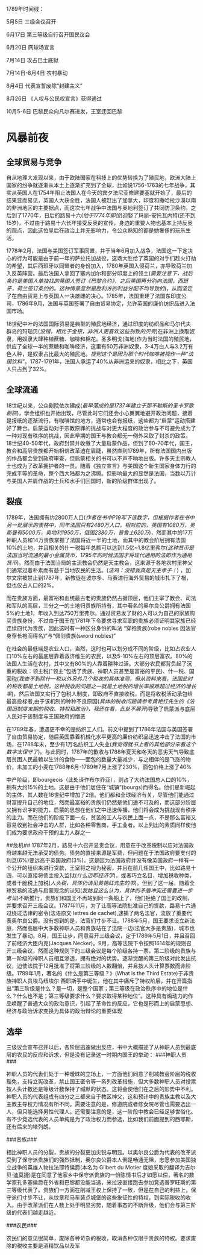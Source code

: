 1789年时间线：

5月5日  三级会议召开  

6月17日 第三等级自行召开国民议会

6月20日 网球场宣言

7月14日 攻占巴士底狱

7月14日-8月4日 农村暴动

8月4日  代表宣誓废除“封建主义”

8月26日 《人权与公民权宣言》获得通过

10月5-6日 巴黎民众向凡尔赛进发，王室迂回巴黎

# 风暴前夜   
   
## 全球贸易与竞争 ##
自从地理大发现以来，由于欧陆国家在科技上的优势转换为了殖民地，欧洲大陆上国家的纷争就逐渐从本土上逐渐扩充到了全球，比如说1756-1763的七年战争，其实从英国人在1754年阻止法国人在今天的宾夕法尼亚修建要塞就开始了，最后的结果显而易见，英国人大获全胜，法国人被赶出了加拿大，印度和撒哈拉沙漠以南的非洲地区的主要据点，而这次七年战争中法国与奥地利签订了共同防卫条约，之后到了1770年，日后的路易十六(*他于1774年即位*)迎娶了玛丽-安托瓦内特(还不到15岁)，不过由于路易十六长年接受反奥的宣传，身边的重要人物也基本上持反奥的观点，因此这位皇后在政治上并无影响力，令公众熟知的都是她奢侈的玩乐生活。

1778年2月，法国与美国签订军事同盟，并于当年6月加入战争，法国这一下定决心的行为可能是由于前一年的萨拉托加战役，这场大胜给了英国的对手们趁火打劫的希望，其后西班牙以同盟者的身份加入，1780年英国入侵荷兰，亦导致荷兰加入反英阵营。最后法国人拿回了塞内加尔和部分印度上的领土(*需要注意下，战后条约是美国人单独找的英国人签订《巴黎合约》，之后英国再分别向法国，西班牙，荷兰签订条约的。这种情景显然是胜利方的利益分配不均导致的*)，从而坚定了在自由贸易上与英国人一决雄雌的决心。1785年，法国重建了法国东印度公司，1786年9月，法国与英国签署了自由贸易协定，允许英国的廉价纺织品进入法国市场。

18世纪中叶的法国国际贸易是典型的殖民地经济，通过印度的纺织品和马尔代夫群岛的玛瑙贝(*没错，相比于金银，非洲人更喜欢这些别致的贝壳*)在非洲上换取奴隶，用奴隶大肆种植蔗糖、咖啡和棉花。圣多明戈(海地)作为当时法国的殖民地，供应了全球一半的蔗糖和咖啡经济，这里有50万非洲奴隶，3-4万白人与3.2万有色人种，是奴隶占比最大的殖民地。*提到这个是因为那个时代咖啡被视作一种“法国饮料”*。1787-1791年，法国人承运了40%从非洲运来的奴隶，相比之下，英国人只占到了32%。

## 全球流通 ##
18世纪以来，公众剧院依次建成(*最早落成的是1737年建立于那不勒斯的圣卡罗歌剧院*)，学会组织也开始出现，尽管此时它们还会小心翼翼地避开政治问题，接着是报纸的逐渐流行，有咖啡馆的地方，通常也会有报纸，这些都为“启蒙”运动搭建好了舞台。启蒙运动对于宗教原罪的挑战与对更大程度的政治参与不可避免成为了一种对现有秩序的挑战，因此早期的国王与教会都无一例外采取了封杀的政策。18世纪40-50年代，政府封禁并收缴了大量启蒙作品，但到了60-70年代，国王，教会和高层贵族都开始相信改革迫在眉睫，虽然直到1789年，所有法国国内出版的作品都会受到政府审查，但启蒙相关的书可以不声不响地出版。许多天主宗教人士也成为了改革拥护者的一员。随着《独立宣言》与美国这个新生国家身体力行的完成平等的革命，整个西大陆都为之沸腾。但影响最大的显然是法国，当数以万计与美国人并肩作战的士兵和水手们回国时，新的阶级群体出现了。

## 裂痕 ##
1789年，法国拥有约2800万人口(*作者在书中P19写下该数字，但根据作者在书中另一处展示的表格中，同年法国只有2480万人口，相对应的，英国有1080万，奥斯曼有5000万，奥地利1950万，俄国2380万，普鲁士620万*)，然而其中的17万神职人员和14万贵族掌握了法国将近一半的土地，而其中的教会阶层拥有法国10%的土地，并且相关的什一税每年总额可以达到1.5亿~1.8亿里弗尔(*这种货币是法国当时流通的最小金属货币，1795年的时候法国才将现代通用的法郎作为通用货币*)。然而由于法国当局的主流教会仍然是天主教会，这来源于各地农村里神父们通常过着朴素而有益于当地农民的生活。(*法鸡：没错我真是天主孝子！*) ，加尔文宗被禁止到1787年，新教徒在波尔多、马赛进行海外贸易的城市扎下了根，但也仅占人口的2%。

而在贵族方面，最富裕和血统最古老的贵族仍然占据顶层，他们主宰了教会、司法和军队的高层，三分之一的土地归贵族所持有，其中著名的奥尔良公爵拥有法国5%的土地1，年收入到达750万里弗尔。通过贸易发了财的人可以为自己的家族购买贵族身份，不过由于国王在1781年下令要求寻求军职的贵族必须证明其家族已经连续四代为贵族，因此这时有一种区分身份的叫法 “穿袍贵族(robe nobles 因法官身穿长袍而得名)”与“佩剑贵族(sword nobles)”

在社会的最低端是农业人口，当然，这时也可以划分成不同的阶级，比如占农业人口10%左右的最底层靠着救济维生的农民，以及5-10%左右的顶层富农。80%的法国人生活在农村，其中又有80%的人靠着耕种过活。大部分农民都背负起了沉重的税收：领主税("领主"包括了贵族、神职人员甚至是富裕的平民)、什一税、国家税(*我查不到除什一税以外另外几个税收的具体准测，但从资料来看，法国此时的税收都是土地税，这种税收的问题之一就是土地税的增长率很难超过经济的增长率*)，然后法国又实行了包税人制度，即政府不直接收税，而是将收税活动承包给最高投标者,由于该机制的种种不良原因(*具体的税收问题请参考黄艳红先生的《法国旧制度末期的税收、特权和政治》，我还在看，此处不展开*)导致了启蒙派与底层人民对于该制度与王国政府的憎恶

在1789年春，遭遇更不幸的是纺织工人们。前文中提到了1786年法国与英国签署了自由贸易协定，随后英国靠着机械化水平更高的廉价纺织品迅速冲击了法国的市场，在1788年末，至少有1万名纺织工人失业(*我觉得就书上看的其他部分来看这个数字太保守了*)。与此同时，1787年的歉收与1788年夏天和冬天的恶劣天气导致底层贫困人民最赖以生计的食物——面包的数量大量减少，与之相伴的是飞涨的物价，未加工的小麦在1788年6月-1789年7月上涨了230%，面包价格上涨了40%

中产阶级，即bourgeois（此处译作布尔乔亚），则占了大约法国总人口的10%，拥有大约15%的土地。这是由于他们居住在“城镇”(bourgs)而得名。他们是新崛起的主体，其人数在18世纪中增加了2倍。他们都和全球经济有关，尽管他们能通过财富提升自己的地位，然而最富裕的贵族们仍然是他们遥不可及的，而这部分阶层又拥有识字的能力，启蒙的思想在他们之中迅速传播，他们将会成为挑战现有秩序的主力。而在他们的阶级下面一点，贫苦的工人与农民上面一点，不是那么富裕又容易收到社会冲击的人群，比如各种零售商，手工业者。以上列出的素质同样使他们成为要求政府干预的主力人群之一

##危机##
1787年2月，路易十六召开显贵会议，用意在于改革税制以应对法国政府越来越无法承受的债务。债务的直接来源是军费，但问题在于法国政府要支付的利息(6%)要远高于英国政府(3%)。这是因为法国政府并没有像英国政府一样有一个公开的组织来进行贷款，王室将之视为秘密，并且在前几任国王中，比如路易十四，可以直接将债主投入监狱(*什么迈耶经济学*)，或者巧立名目，增加税收种类，或者干脆税上加税(*人头税，具体仍请见黄艳红先生的书*)。但到了这一届，随着全球贸易的流通与启蒙观念的认知(*我姑且这么认为，具体的矛盾冲突还需要进一步考证*)不断推行，贵族们和国王不再站到同一条船上了，他们拒绝了国王的改制，并要求召开三级会议。1787年11月，为了让高等法院批准自己的贷款，路易十六通过绕过法律的密令(法语原文 lettres de cachet),逮捕了两名法官，流放了重要代表奥尔良公爵。没有想到的是，法官们寸步不让。1788年5月，国王要求设立新法庭，然而高层中大多数神职人员和贵族站在了法院一边(法官大多是贵族)，城市也发生了暴动。8月，国王让步，同意召开三级会议，定于1789年5月1日，并且召回了前经济大臣内克(Jacques Necker)。9月，高等法院下令按照1614年的规则召开三级会议，然而这种规则下的三级会议是每个阶级各持一票，第二阶级的贵族与第一阶级的神职人员相互渗透，拥有绝对的优势。逐渐觉醒的第三阶级对此发出抗议，迫使法院于12月批准了将第三阶级的人数翻倍，并且按人头计算票数而非阶级。1789年1月，著名的《什么是第三等级？》(What is the Third Estate)于非贵族神职人员埃马纽埃尔 西耶斯手中诞生，他在其中痛斥了特权阶层，并在开篇指出“第三阶级是什么？是一切，是整个国家；第三等级在政治秩序中的地位是什么？什么也不是；第三等级要求什么？要求取得某种地位”。这种具有煽动力的作品唤醒了普通大众的政治意识，引起了革命性的反应，它也是形而上的启蒙思想、经济与政治诉求变换为具体的政治辩论的重要体现

## 选举 ##

三级议会宣布召开以后，各阶层迅速做出反应，书中大概描述了从神职人员到最底层的农民的反应和诉求，但是没有记录这一时期内国王的举动：
###神职人员###

神职人员的代表们处于一种暧昧的立场上，一方面他们同意了削减教会阶层的税收豁免，支持立宪改革，禁止国王密令等一系列改革措施，但大多数神职人员对投票按人头计数还是等级计数保持了缄默的状态。这将会使他们在之后的形势中不利。神职人员的代表组成有四分之三都来自于教区神父，这和预计中的贵族主教以及大主教主导权力情况有所不同。需要注意的是，修道院或者修女院尽管也需要选出一人，但只能选择男性代理人。还需要注意的是，这一阶段中教会已经足够世俗化。有不少竞选代表的人员单纯是为了政治权力而参选，比如我们前面提到的西耶斯，还有后来的塔列朗。

###贵族###

相比神职人员的分裂，贵族的分裂更加尖锐与明显。以奥尔良公爵为代表的改革派受到了保守派贵族们的强烈抵制，奥尔良公爵本人倒是畅通无阻，志愿参加美国独立战争的英雄人物拉法耶特侯爵(本名为 Gilbert du Motier 度娘采取的翻译为吉尔贝·迪莫捷)是在同意了他家乡中保守派贵族的一份陈情书后才如愿以偿，著名的数学家孔多塞侯爵在外省和巴黎都没能当选，米拉波直接跑去参加竞选普罗旺斯的第三等级代表了。贵族们一方面在削减王权上保持了一致，但是在自己的利益上，保守派们寸步不让，从纹章和马车装点城堡的这些象征性的特权，到实际税收的收入。由于改革派们在人数上处于明显劣势，随着事态的不断升级，他们会与第三阶级的代表们越走越近。

###农民###

农民们的意见很简单，废除各种苛杂的税收，取消各种仅限于贵族的特权。要求废除的税收主要是酒精饮品以及军